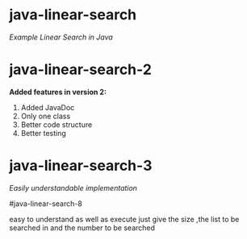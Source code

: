 # java-linear-search
*Example Linear Search in Java*

# java-linear-search-2
**Added features in version 2:**
<ol>
<li>Added JavaDoc</li>
<li>Only one class</li>
<li>Better code structure</li>
<li>Better testing</li>
</ol>

# java-linear-search-3
<i>Easily understandable implementation</i>

#java-linear-search-8
<p>easy to understand as well as execute just give the size ,the list to be searched in and the number to be searched</p>
